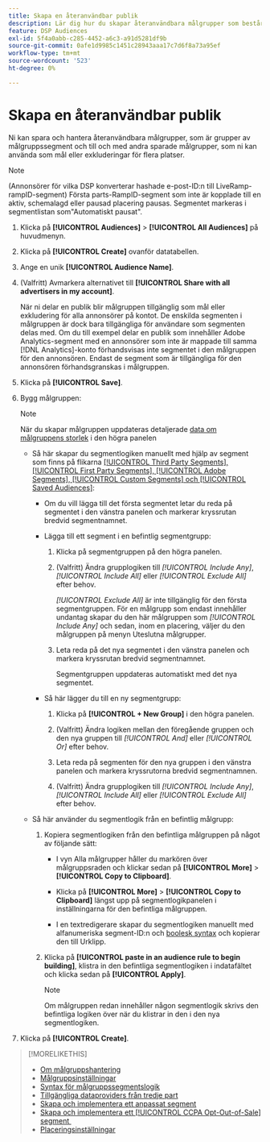 ```yaml
---
title: Skapa en återanvändbar publik
description: Lär dig hur du skapar återanvändbara målgrupper som består av målgruppssegment och andra sparade målgrupper.
feature: DSP Audiences
exl-id: 5f4a0abb-c285-4452-a6c3-a91d5281df9b
source-git-commit: 0afe1d9985c1451c28943aaa17c7d6f8a73a95ef
workflow-type: tm+mt
source-wordcount: '523'
ht-degree: 0%

---
```


# Skapa en återanvändbar publik

<!-- "Saved audience" is used in UI (where?), but "saved" is a state, not a type. "Reusable audience" sounds better in a description. "Audience template" isn't right, either, since it implies you can edit it on the fly to create a new, different audience. Some other term? -->

Ni kan spara och hantera återanvändbara målgrupper, som är grupper av målgruppssegment och till och med andra sparade målgrupper, som ni kan använda som mål eller exkluderingar för flera platser.

>[!NOTE]
>
>(Annonsörer för vilka DSP konverterar hashade e-post-ID:n till LiveRamp-rampID-segment) Första parts-RampID-segment som inte är kopplade till en aktiv, schemalagd eller pausad placering pausas. Segmentet markeras i segmentlistan som&quot;Automatiskt pausat&quot;.

1. Klicka på **[!UICONTROL Audiences]** > **[!UICONTROL All Audiences]** på huvudmenyn.

1. Klicka på **[!UICONTROL Create]** ovanför datatabellen.

1. Ange en unik **[!UICONTROL Audience Name]**.

1. (Valfritt) Avmarkera alternativet till **[!UICONTROL Share with all advertisers in my account]**.

   När ni delar en publik blir målgruppen tillgänglig som mål eller exkludering för alla annonsörer på kontot. De enskilda segmenten i målgruppen är dock bara tillgängliga för användare som segmenten delas med. Om du till exempel delar en publik som innehåller Adobe Analytics-segment med en annonsörer som inte är mappade till samma [!DNL Analytics]-konto förhandsvisas inte segmentet i den målgruppen för den annonsören. Endast de segment som är tillgängliga för den annonsören förhandsgranskas i målgruppen.

1. Klicka på **[!UICONTROL Save]**.

1. Bygg målgruppen:

   >[!NOTE]
   >
   >När du skapar målgruppen uppdateras detaljerade [data om målgruppens storlek](audience-about.md) i den högra panelen

   * Så här skapar du segmentlogiken manuellt med hjälp av segment som finns på flikarna [[!UICONTROL Third Party Segments], [!UICONTROL First Party Segments], [!UICONTROL Adobe Segments], [!UICONTROL Custom Segments] och [!UICONTROL Saved Audiences] &#x200B;](audience-settings.md):

      * Om du vill lägga till det första segmentet letar du reda på segmentet i den vänstra panelen och markerar kryssrutan bredvid segmentnamnet.

      * Lägga till ett segment i en befintlig segmentgrupp:

         1. Klicka på segmentgruppen på den högra panelen.

         1. (Valfritt) Ändra grupplogiken till *[!UICONTROL Include Any]*, *[!UICONTROL Include All]* eller *[!UICONTROL Exclude All]* efter behov.

            *[!UICONTROL Exclude All]* är inte tillgänglig för den första segmentgruppen. För en målgrupp som endast innehåller undantag skapar du den här målgruppen som *[!UICONTROL Include Any]* och sedan, inom en placering, väljer du den målgruppen på menyn Uteslutna målgrupper.

         1. Leta reda på det nya segmentet i den vänstra panelen och markera kryssrutan bredvid segmentnamnet.

            Segmentgruppen uppdateras automatiskt med det nya segmentet.

      * Så här lägger du till en ny segmentgrupp:

         1. Klicka på **[!UICONTROL + New Group]** i den högra panelen.

         1. (Valfritt) Ändra logiken mellan den föregående gruppen och den nya gruppen till *[!UICONTROL And]* eller *[!UICONTROL Or]* efter behov.

         1. Leta reda på segmenten för den nya gruppen i den vänstra panelen och markera kryssrutorna bredvid segmentnamnen.

         1. (Valfritt) Ändra grupplogiken till *[!UICONTROL Include Any]*, *[!UICONTROL Include All]* eller *[!UICONTROL Exclude All]* efter behov.

   * Så här använder du segmentlogik från en befintlig målgrupp:

      1. Kopiera segmentlogiken från den befintliga målgruppen på något av följande sätt:

         * I vyn Alla målgrupper håller du markören över målgruppsraden och klickar sedan på **[!UICONTROL More]** > **[!UICONTROL Copy to Clipboard]**.

         * Klicka på **[!UICONTROL More]** > **[!UICONTROL Copy to Clipboard]** längst upp på segmentlogikpanelen i inställningarna för den befintliga målgruppen.

         * I en textredigerare skapar du segmentlogiken manuellt med alfanumeriska segment-ID:n och [boolesk syntax](audience-segment-logic-syntax.md) och kopierar den till Urklipp.

      1. Klicka på **[!UICONTROL paste in an audience rule to begin building]**, klistra in den befintliga segmentlogiken i indatafältet och klicka sedan på **[!UICONTROL Apply]**.

         >[!NOTE]
         >
         >Om målgruppen redan innehåller någon segmentlogik skrivs den befintliga logiken över när du klistrar in den i den nya segmentlogiken.

1. Klicka på **[!UICONTROL Create]**.

>[!MORELIKETHIS]
>
>* [Om målgruppshantering](audience-about.md)
>* [Målgruppsinställningar](audience-settings.md)
>* [Syntax för målgruppssegmentslogik](audience-segment-logic-syntax.md)
>* [Tillgängliga dataproviders från tredje part](third-party-data-providers.md)
>* [Skapa och implementera ett anpassat segment](custom-segment-create.md)
>* [Skapa och implementera ett [!UICONTROL CCPA Opt-Out-of-Sale] segment &#x200B;](ccpa-opt-out-segment-create.md)
>* [Placeringsinställningar](/help/dsp/campaign-management/placements/placement-settings.md)
